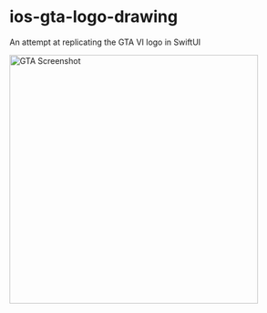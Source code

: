 # ios-gta-logo-drawing
An attempt at replicating the GTA VI logo in SwiftUI

<img width="436" alt="GTA Screenshot" src="https://github.com/anupdsouza/ios-gta-logo-drawing/assets/103429618/bd498be9-5bbc-42c6-b0a3-3404c156e564">


